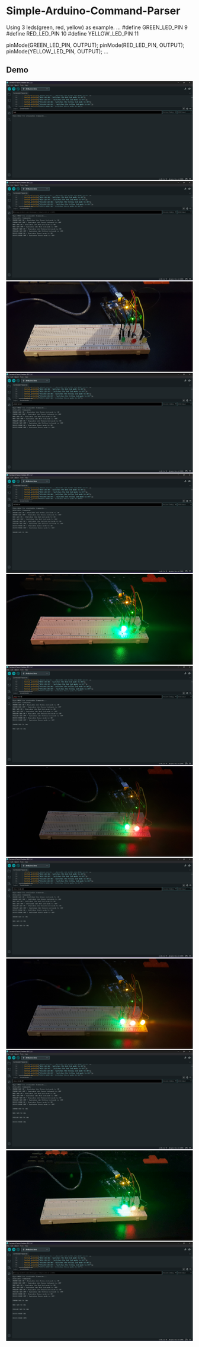 # Simple-Arduino-Command-Parser
Using 3 leds(green, red, yellow) as example.
...
#define GREEN_LED_PIN 9
#define RED_LED_PIN 10
#define YELLOW_LED_PIN 11

pinMode(GREEN_LED_PIN, OUTPUT); 
pinMode(RED_LED_PIN, OUTPUT);
pinMode(YELLOW_LED_PIN, OUTPUT);
...


## Demo
![](DemoPics/1.png)
![](DemoPics/2.png)
![](DemoPics/1-1.jpg)
![](DemoPics/3.png)
![](DemoPics/4.png)
![](DemoPics/4-1.jpg)
![](DemoPics/5.png)
![](DemoPics/5-1.jpg)
![](DemoPics/6.png)
![](DemoPics/6-1.jpg)
![](DemoPics/7.png)
![](DemoPics/7-1.gif)
![](DemoPics/8.png)
